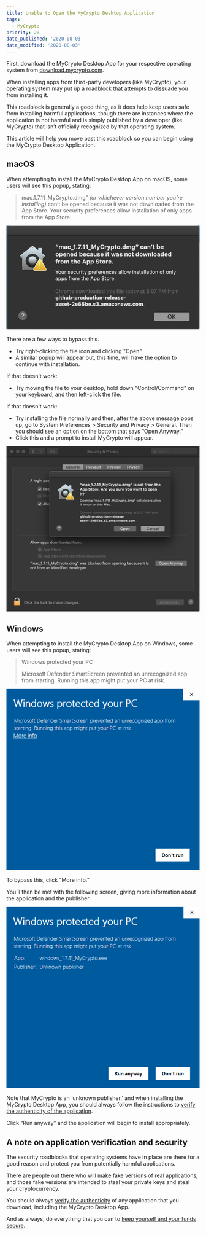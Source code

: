 ```yaml
---
title: Unable to Open the MyCrypto Desktop Application
tags:
  - MyCrypto
priority: 20
date_published: '2020-08-03'
date_modified: '2020-08-03'
---
```


First, download the MyCrypto Desktop App for your respective operating system from [download.mycrypto.com](https://download.mycrypto.com/). 

When installing apps from third-party developers (like MyCrypto), your operating system may put up a roadblock that attempts to dissuade you from installing it.

This roadblock is generally a good thing, as it does help keep users safe from installing harmful applications, though there are instances where the application is not harmful and is simply published by a developer (like MyCrypto) that isn’t officially recognized by that operating system.

This article will help you move past this roadblock so you can begin using the MyCrypto Desktop Application.

## macOS

When attempting to install the MyCrypto Desktop App on macOS, some users will see this popup, stating:

> mac.1.7.11_MyCrypto.dmg” *(or whichever version number you’re installing)* can’t be opened because it was not downloaded from the App Store. Your security preferences allow installation of only apps from the App Store.

![macOS warning message](../assets/troubleshooting/unable-to-open-the-desktop-application/macos-error.png)

There are a few ways to bypass this.

* Try right-clicking the file icon and clicking "Open"
* A similar popup will appear but, this time, will have the option to continue with installation.

If that doesn't work:

* Try moving the file to your desktop, hold down "Control/Command" on your keyboard, and then left-click the file.

If that doesn't work:

* Try installing the file normally and then, after the above message pops up, go to System Preferences > Security and Privacy > General. Then you should see an option on the bottom that says “Open Anyway.” 
* Click this and a prompt to install MyCrypto will appear. 

![macOS warning message open anyway](../assets/troubleshooting/unable-to-open-the-desktop-application/macos-error-open-anyway.png)

## Windows

When attempting to install the MyCrypto Desktop App on Windows, some users will see this popup, stating:

> Windows protected your PC
> 
> Microsoft Defender SmartScreen prevented an unrecognized app from starting. Running this app might put your PC at risk.

![Windows warning message open anyway](../assets/troubleshooting/unable-to-open-the-desktop-application/windows-error.png)

To bypass this, click “More info.”

You’ll then be met with the following screen, giving more information about the application and the publisher.

![Windows warning message run anyway](../assets/troubleshooting/unable-to-open-the-desktop-application/windows-error-run-anyway.png)

Note that MyCrypto is an ‘unknown publisher,’ and when installing the MyCrypto Desktop App, you should always follow the instructions to [verify the authenticity of the application](/staying-safe/verifying-authenticity-of-desktop-app).

Click “Run anyway” and the application will begin to install appropriately.

## A note on application verification and security

The security roadblocks that operating systems have in place are there for a good reason and protect you from potentially harmful applications.

There are people out there who will make fake versions of real applications, and those fake versions are intended to steal your private keys and steal your cryptocurrency.

You should always [verify the authenticity](/staying-safe/verifying-authenticity-of-desktop-app) of any application that you download, including the MyCrypto Desktop App. 

And as always, do everything that you can to [keep yourself and your funds secure](/staying-safe/protecting-yourself-and-your-funds).

